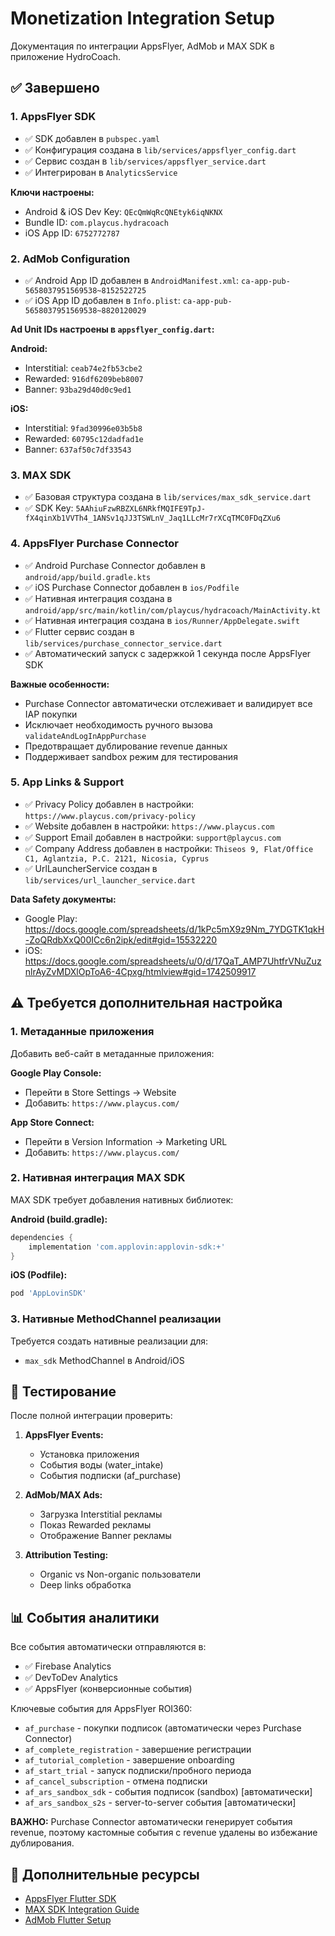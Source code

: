 # Monetization Integration Setup

Документация по интеграции AppsFlyer, AdMob и MAX SDK в приложение HydroCoach.

## ✅ Завершено

### 1. AppsFlyer SDK
- ✅ SDK добавлен в `pubspec.yaml`
- ✅ Конфигурация создана в `lib/services/appsflyer_config.dart`
- ✅ Сервис создан в `lib/services/appsflyer_service.dart`
- ✅ Интегрирован в `AnalyticsService`

**Ключи настроены:**
- Android & iOS Dev Key: `QEcQmWqRcQNEtyk6iqNKNX`
- Bundle ID: `com.playcus.hydracoach`
- iOS App ID: `6752772787`

### 2. AdMob Configuration
- ✅ Android App ID добавлен в `AndroidManifest.xml`: `ca-app-pub-5658037951569538~8152522725`
- ✅ iOS App ID добавлен в `Info.plist`: `ca-app-pub-5658037951569538~8820120029`

**Ad Unit IDs настроены в `appsflyer_config.dart`:**

**Android:**
- Interstitial: `ceab74e2fb53cbe2`
- Rewarded: `916df6209beb8007`
- Banner: `93ba29d40d0c9ed1`

**iOS:**
- Interstitial: `9fad30996e03b5b8`
- Rewarded: `60795c12dadfad1e`
- Banner: `637af50c7df33543`

### 3. MAX SDK
- ✅ Базовая структура создана в `lib/services/max_sdk_service.dart`
- ✅ SDK Key: `5AAhiuFzwRBZXL6NRkfMQIFE9TpJ-fX4qinXb1VVTh4_1ANSv1qJJ3TSWLnV_Jaq1LLcMr7rXCqTMC0FDqZXu6`

### 4. AppsFlyer Purchase Connector
- ✅ Android Purchase Connector добавлен в `android/app/build.gradle.kts`
- ✅ iOS Purchase Connector добавлен в `ios/Podfile`
- ✅ Нативная интеграция создана в `android/app/src/main/kotlin/com/playcus/hydracoach/MainActivity.kt`
- ✅ Нативная интеграция создана в `ios/Runner/AppDelegate.swift`
- ✅ Flutter сервис создан в `lib/services/purchase_connector_service.dart`
- ✅ Автоматический запуск с задержкой 1 секунда после AppsFlyer SDK

**Важные особенности:**
- Purchase Connector автоматически отслеживает и валидирует все IAP покупки
- Исключает необходимость ручного вызова `validateAndLogInAppPurchase`
- Предотвращает дублирование revenue данных
- Поддерживает sandbox режим для тестирования

### 5. App Links & Support
- ✅ Privacy Policy добавлен в настройки: `https://www.playcus.com/privacy-policy`
- ✅ Website добавлен в настройки: `https://www.playcus.com`
- ✅ Support Email добавлен в настройки: `support@playcus.com`
- ✅ Company Address добавлен в настройки: `Thiseos 9, Flat/Office C1, Aglantzia, P.C. 2121, Nicosia, Cyprus`
- ✅ UrlLauncherService создан в `lib/services/url_launcher_service.dart`

**Data Safety документы:**
- Google Play: https://docs.google.com/spreadsheets/d/1kPc5mX9z9Nm_7YDGTK1qkH-ZoQRdbXxQ00ICc6n2ipk/edit#gid=15532220
- iOS: https://docs.google.com/spreadsheets/u/0/d/17QaT_AMP7UhtfrVNuZuznlrAyZvMDXlOpToA6-4Cpxg/htmlview#gid=1742509917

## ⚠️ Требуется дополнительная настройка

### 1. Метаданные приложения
Добавить веб-сайт в метаданные приложения:

**Google Play Console:**
- Перейти в Store Settings → Website
- Добавить: `https://www.playcus.com/`

**App Store Connect:**
- Перейти в Version Information → Marketing URL
- Добавить: `https://www.playcus.com/`

### 2. Нативная интеграция MAX SDK
MAX SDK требует добавления нативных библиотек:

**Android (build.gradle):**
```gradle
dependencies {
    implementation 'com.applovin:applovin-sdk:+'
}
```

**iOS (Podfile):**
```ruby
pod 'AppLovinSDK'
```

### 3. Нативные MethodChannel реализации
Требуется создать нативные реализации для:
- `max_sdk` MethodChannel в Android/iOS

## 🧪 Тестирование

После полной интеграции проверить:

1. **AppsFlyer Events:**
   - Установка приложения
   - События воды (water_intake)
   - События подписки (af_purchase)

2. **AdMob/MAX Ads:**
   - Загрузка Interstitial рекламы
   - Показ Rewarded рекламы
   - Отображение Banner рекламы

3. **Attribution Testing:**
   - Organic vs Non-organic пользователи
   - Deep links обработка

## 📊 События аналитики

Все события автоматически отправляются в:
- ✅ Firebase Analytics
- ✅ DevToDev Analytics
- ✅ AppsFlyer (конверсионные события)

Ключевые события для AppsFlyer ROI360:
- `af_purchase` - покупки подписок (автоматически через Purchase Connector)
- `af_complete_registration` - завершение регистрации
- `af_tutorial_completion` - завершение onboarding
- `af_start_trial` - запуск подписки/пробного периода
- `af_cancel_subscription` - отмена подписки
- `af_ars_sandbox_sdk` - события подписок (sandbox) [автоматически]
- `af_ars_sandbox_s2s` - server-to-server события [автоматически]

**ВАЖНО:** Purchase Connector автоматически генерирует события revenue, поэтому кастомные события с revenue удалены во избежание дублирования.

## 🔗 Дополнительные ресурсы

- [AppsFlyer Flutter SDK](https://github.com/AppsFlyerSDK/appsflyer-flutter-plugin)
- [MAX SDK Integration Guide](https://dash.applovin.com/documentation/mediation/flutter/getting-started/integration)
- [AdMob Flutter Setup](https://developers.google.com/admob/flutter/quick-start)